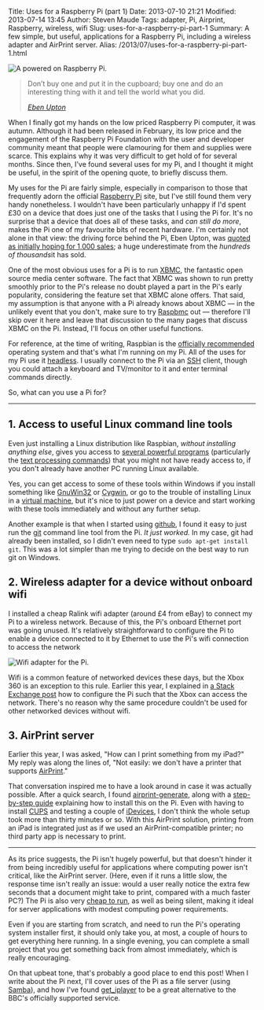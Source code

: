 Title: Uses for a Raspberry Pi (part 1)
Date: 2013-07-10 21:21
Modified: 2013-07-14 13:45
Author: Steven Maude
Tags: adapter, Pi, Airprint, Raspberry, wireless, wifi
Slug: uses-for-a-raspberry-pi-part-1
Summary: A few simple, but useful, applications for a Raspberry Pi, including a wireless adapter and AirPrint server.
Alias: /2013/07/uses-for-a-raspberry-pi-part-1.html

<img class="article-image" src="{filename}/images/2013/Raspberry_Pi.jpg" alt="A powered on Raspberry Pi.">

<blockquote>
  <p>Don’t buy one and put it in the cupboard; buy one and do an
  interesting thing with it and tell the world what you did.
  </p>
  <cite><a href="http://www.dailybrink.com/?p=3304">Eben Upton</a></cite>
</blockquote>

When I finally got my hands on the low priced Raspberry Pi computer, it
was autumn. Although it had been released in February, its low price and
the engagement of the Raspberry Pi Foundation with the user and
developer community meant that people were clamouring for them and
supplies were scarce. This explains why it was very difficult to get
hold of for several months. Since then, I've found several uses for my
Pi, and I thought it might be useful, in the spirit of the opening
quote, to briefly discuss them.

My uses for the Pi are fairly simple, especially in comparison to those
that frequently adorn the official [Raspberry
Pi](http://www.raspberrypi.org/) site, but I've still found them very
handy nonetheless. I wouldn't have been particularly unhappy if I'd
spent £30 on a device that does just one of the tasks that I using the
Pi for. It's no surprise that a device that does all of these tasks, and
*can still do more*, makes the Pi one of my favourite bits of recent
hardware. I'm certainly not alone in that view: the driving force behind
the Pi, Eben Upton, was [quoted as initially hoping for 1,000
sales](http://www.zdnet.com/we-thought-wed-sell-1000-the-inside-story-of-the-raspberry-pi-7000009718/);
a huge underestimate from the *hundreds of thousands*it has sold.

One of the most obvious uses for a Pi is to run [XBMC](http://xbmc.org),
the fantastic open source media center software. The fact that XBMC was
shown to run pretty smoothly prior to the Pi's release no doubt played a
part in the Pi's early popularity, considering the feature set that XBMC
alone offers. That said, my assumption is that anyone with a Pi already
knows about XBMC — in the unlikely event that you don't, make sure to
try [Raspbmc](http://www.raspbmc.com/) out — therefore I'll skip over it
here and leave that discussion to the many pages that discuss XBMC on
the Pi. Instead, I'll focus on other useful functions.

For reference, at the time of writing, Raspbian is the [officially
recommended](http://www.raspberrypi.org/downloads) operating system and
that's what I'm running on my Pi. All of the uses for my Pi use it
[headless](https://en.wikipedia.org/wiki/Headless_system). I usually
connect to the Pi via an
[SSH](https://en.wikipedia.org/wiki/Secure_Shell) client, though you
could attach a keyboard and TV/monitor to it and enter terminal commands
directly.

So, what can you use a Pi for?

* * * * *

## 1. Access to useful Linux command line tools

Even just installing a Linux distribution like Raspbian, *without
installing anything else*, gives you access to [several powerful
programs](https://en.wikipedia.org/wiki/List_of_Unix_utilities)
(particularly the [text processing
commands](https://github.com/nschneid/unix-text-commands)) that you
might not have ready access to, if you don't already have another PC
running Linux available.

Yes, you can get access to some of these tools within Windows if you
install something like [GnuWin32](http://gnuwin32.sourceforge.net/) or
[Cygwin](http://www.cygwin.com/), or go to the trouble of installing
Linux in a [virtual machine](https://www.virtualbox.org/), but it's nice
to just power on a device and start working with these tools immediately
and without any further setup.

Another example is that when I started using
[github](https://github.com/StevenMaude), I found it easy to just run
the [git](http://git-scm.com/) command line tool from the Pi. *It just
worked.* In my case, git had already been installed, so I didn't even
need to type `sudo apt-get install git`. This was a lot
simpler than me trying to decide on the best way to run git on Windows.

## 2. Wireless adapter for a device without onboard wifi

I installed a cheap Ralink wifi adapter (around £4 from eBay) to connect
my Pi to a wireless network. Because of this, the Pi's onboard Ethernet
port was going unused. It's relatively straightforward to configure the
Pi to enable a device connected to it by Ethernet to use the Pi's wifi
connection to access the network

<img class="article-image" src="{filename}/images/2013/Wifi_dongle.jpg" alt="Wifi adapter for the Pi.">

Wifi is a common feature of networked devices these days, but the Xbox
360 is an exception to this rule. Earlier this year, I explained in [a
Stack Exchange post](http://unix.stackexchange.com/a/64353) how to
configure the Pi such that the Xbox can access the network. There's no
reason why the same procedure couldn't be used for other networked
devices without wifi.

## 3. AirPrint server

Earlier this year, I was asked, "How can I print something from my
iPad?"
My reply was along the lines of, "Not easily: we don't have a printer
that supports [AirPrint](http://support.apple.com/kb/ht4356)."

That conversation inspired me to have a look around in case it was
actually possible. After a quick search, I found
[airprint-generate](https://github.com/tjfontaine/airprint-generate),
along with a [step-by-step
guide](http://the.taoofmac.com/space/blog/2012/12/16/1730) explaining
how to install this on the Pi. Even with having to install
[CUPS](http://www.cups.org/) and testing a couple of
[iDevices](https://en.wikipedia.org/wiki/IDevice), I don't think the
whole setup took more than thirty minutes or so. With this AirPrint
solution, printing from an iPad is integrated just as if we used an
AirPrint-compatible printer; no third party app is necessary to print.

* * * * *

As its price suggests, the Pi isn't hugely powerful, but that doesn't
hinder it from being incredibly useful for applications where computing
power isn't critical, like the AirPrint server. (Here, even if it runs a
little slow, the response time isn't really an issue: would a user
really notice the extra few seconds that a document might take to print,
compared with a much faster PC?) The Pi is also very [cheap to
run](http://www.raspberrypi.org/phpBB3/viewtopic.php?t=18043), as well
as being silent, making it ideal for server applications with modest
computing power requirements.

Even if you are starting from scratch, and need to run the Pi's
operating system installer first, it should only take you, at most, a
couple of hours to get everything here running. In a single evening, you
can complete a small project that you get something back from almost
immediately, which is really encouraging.

On that upbeat tone, that's probably a good place to end this post! When
I write about the Pi next, I'll cover uses of the Pi as a file server
(using [Samba](http://www.samba.org/)), and how I've found
[get_iplayer](http://www.infradead.org/get_iplayer/html/get_iplayer.html)
to be a great alternative to the BBC's officially supported service.
